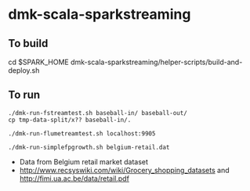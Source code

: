 # dmk-scala-sparkstreaming



 
To build
---
cd $SPARK_HOME
dmk-scala-sparkstreaming/helper-scripts/build-and-deploy.sh

To run
---

	./dmk-run-fstreamtest.sh baseball-in/ baseball-out/
	cp tmp-data-split/x?? baseball-in/.

	./dmk-run-flumetreamtest.sh localhost:9905

	./dmk-run-simplefpgrowth.sh belgium-retail.dat 
  * Data from Belgium retail market dataset  
  * http://www.recsyswiki.com/wiki/Grocery_shopping_datasets and http://fimi.ua.ac.be/data/retail.pdf

